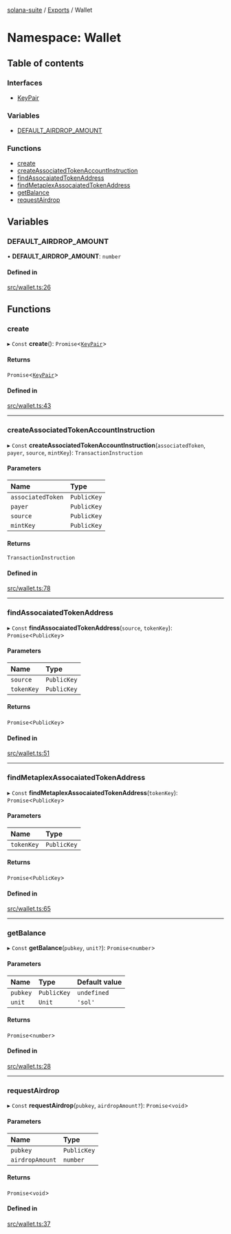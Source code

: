 [solana-suite](../README.md) / [Exports](../modules.md) / Wallet

# Namespace: Wallet

## Table of contents

### Interfaces

- [KeyPair](../interfaces/Wallet.KeyPair.md)

### Variables

- [DEFAULT\_AIRDROP\_AMOUNT](Wallet.md#default_airdrop_amount)

### Functions

- [create](Wallet.md#create)
- [createAssociatedTokenAccountInstruction](Wallet.md#createassociatedtokenaccountinstruction)
- [findAssocaiatedTokenAddress](Wallet.md#findassocaiatedtokenaddress)
- [findMetaplexAssocaiatedTokenAddress](Wallet.md#findmetaplexassocaiatedtokenaddress)
- [getBalance](Wallet.md#getbalance)
- [requestAirdrop](Wallet.md#requestairdrop)

## Variables

### DEFAULT\_AIRDROP\_AMOUNT

• **DEFAULT\_AIRDROP\_AMOUNT**: `number`

#### Defined in

[src/wallet.ts:26](https://github.com/fukaoi/solana-suite/blob/127fc4a/src/wallet.ts#L26)

## Functions

### create

▸ `Const` **create**(): `Promise`<[`KeyPair`](../interfaces/Wallet.KeyPair.md)\>

#### Returns

`Promise`<[`KeyPair`](../interfaces/Wallet.KeyPair.md)\>

#### Defined in

[src/wallet.ts:43](https://github.com/fukaoi/solana-suite/blob/127fc4a/src/wallet.ts#L43)

___

### createAssociatedTokenAccountInstruction

▸ `Const` **createAssociatedTokenAccountInstruction**(`associatedToken`, `payer`, `source`, `mintKey`): `TransactionInstruction`

#### Parameters

| Name | Type |
| :------ | :------ |
| `associatedToken` | `PublicKey` |
| `payer` | `PublicKey` |
| `source` | `PublicKey` |
| `mintKey` | `PublicKey` |

#### Returns

`TransactionInstruction`

#### Defined in

[src/wallet.ts:78](https://github.com/fukaoi/solana-suite/blob/127fc4a/src/wallet.ts#L78)

___

### findAssocaiatedTokenAddress

▸ `Const` **findAssocaiatedTokenAddress**(`source`, `tokenKey`): `Promise`<`PublicKey`\>

#### Parameters

| Name | Type |
| :------ | :------ |
| `source` | `PublicKey` |
| `tokenKey` | `PublicKey` |

#### Returns

`Promise`<`PublicKey`\>

#### Defined in

[src/wallet.ts:51](https://github.com/fukaoi/solana-suite/blob/127fc4a/src/wallet.ts#L51)

___

### findMetaplexAssocaiatedTokenAddress

▸ `Const` **findMetaplexAssocaiatedTokenAddress**(`tokenKey`): `Promise`<`PublicKey`\>

#### Parameters

| Name | Type |
| :------ | :------ |
| `tokenKey` | `PublicKey` |

#### Returns

`Promise`<`PublicKey`\>

#### Defined in

[src/wallet.ts:65](https://github.com/fukaoi/solana-suite/blob/127fc4a/src/wallet.ts#L65)

___

### getBalance

▸ `Const` **getBalance**(`pubkey`, `unit?`): `Promise`<`number`\>

#### Parameters

| Name | Type | Default value |
| :------ | :------ | :------ |
| `pubkey` | `PublicKey` | `undefined` |
| `unit` | `Unit` | `'sol'` |

#### Returns

`Promise`<`number`\>

#### Defined in

[src/wallet.ts:28](https://github.com/fukaoi/solana-suite/blob/127fc4a/src/wallet.ts#L28)

___

### requestAirdrop

▸ `Const` **requestAirdrop**(`pubkey`, `airdropAmount?`): `Promise`<`void`\>

#### Parameters

| Name | Type |
| :------ | :------ |
| `pubkey` | `PublicKey` |
| `airdropAmount` | `number` |

#### Returns

`Promise`<`void`\>

#### Defined in

[src/wallet.ts:37](https://github.com/fukaoi/solana-suite/blob/127fc4a/src/wallet.ts#L37)

